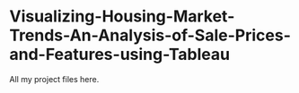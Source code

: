 # Visualizing-Housing-Market-Trends-An-Analysis-of-Sale-Prices-and-Features-using-Tableau
All my project files here.
